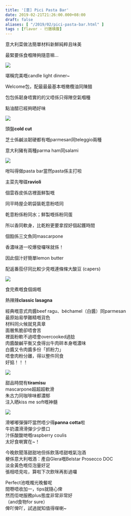 ```yaml
---
title: '[意] Pici Pasta Bar'
date: 2019-02-21T21:26:00.000+08:00
draft: false
aliases: [ "/2019/02/pici-pasta-bar.html" ]
tags : [flavor - 行膳積腹]
---
```


意大利菜做法簡單材料新鮮純粹且味美  

最緊要係食嗰陣夠隨意嘛…

![](https://2.bp.blogspot.com/-bHIru5pW6Zg/XG414j4sIhI/AAAAAAAAIAI/7SgxieYXlqgTys0u0IxbYT5ocRmqbiHsQCLcBGAs/s640/IMG_20190213_203349.jpg)

堪稱完美嘅candle light dinner~

Welcome包，配最最最基本嘅橄欖油同陳醋

包包係韌身唔實的的又唔係只得陣空氣嗰種

點油醋已經夠晒好味

![](https://3.bp.blogspot.com/-qdk8WBMdQVk/XG42Cpkp--I/AAAAAAAAIAM/fCjhc_uIhrAEfQGWVC8kgwETmbo6sviCgCLcBGAs/s640/IMG_20190213_203621.jpg)

頭盤**cold cut**

芝士係鹹淡韌硬都有嘅parmesan同teleggio兩種

意大利豬有兩種parma ham同salami

![](/images/pici.jpg)

咁叫得做pasta bar當然pasta係主打啦

主菜先嚟碟**ravioli**

個雲吞皮係店裡面鮮製嘅

同平時屋企啲袋裝乾意粉唔同

乾意粉係粉同水；鮮製嘅係粉同蛋

所以香同軟身，比乾粉更要拿捏好個起鑊時間

個餡係三文魚同mascarpone

香濃味道一咬爆發囉咪就係！

因此個汁好簡單lemon butter

配返番茄仔同比較少見嘅連條條大酸豆 (capers)

![](https://2.bp.blogspot.com/-XnUQPNAfsHk/XG42QhwNdjI/AAAAAAAAIAY/jFdwV9btgzcoKEunNxlHPmwpPzlHop4NwCLcBGAs/s640/IMG_20190213_205732.jpg)

食完煮嘅食個焗嘅

熱辣辣**classic lasagna**

經典嘅意式肉醬beef ragu、béchamel（白醬）同parmesan  
最原始易學難精嘅貨色  
材料同火候就見真章  
面層焦脆卻唔會苦  
裡面粉軟不過唔會overcooked過腍  
肉醬酸鹹平衡又食得出牛肉碎本身嘅濃味  
白醬又令肉醬多份「抓粉力」  
唔會肉粉分離，得以整件同食  
好掂！！！  

![](https://1.bp.blogspot.com/-mfSECro3mE0/XG42Xc2CFoI/AAAAAAAAIAg/hnsF0ZNu66MVBXeVLsZZe0ZuYEOVuR2LwCLcBGAs/s640/IMG_20190213_211503.jpg)

甜品時間有**tiramisu**  
mascarpone超超超軟滑  
朱古力同咖啡味都濃郁  
注入晒kiss me soft嘅神髓  

![](https://4.bp.blogspot.com/-Vnik6Ne7oSM/XG42eD-BgvI/AAAAAAAAIAk/KmHkMbuVaZQrHpaD8bPlQPDtXwoI0UWJwCLcBGAs/s640/IMG_20190213_211450.jpg)

滑嘟嘟彈彈吓當然唔少得**panna cotta**啦  
牛奶濃滑滑彈少少漿口  
汁係酸酸哋嘅raspberry coulis  
太好食喇實在~！  
  
今晚飲聞落甜甜地但係飲落唔甜嘅氣泡酒  
梗係意大利嘅酒：產自Glera嘅Belstar Prosecco DOC  
淡金黃色嘅佢泡量好足  
張相唔見咗，算啦下次飲咪再影過囉  
  
  
Perfect池嘅燭光晚餐呢  
間嘢唔收加一，tips就隨心俾  
然而佢哋服務plus態度非常非常好  
（and食物for sure）  
俾吖俾吖，試過就知值得㗎喇~